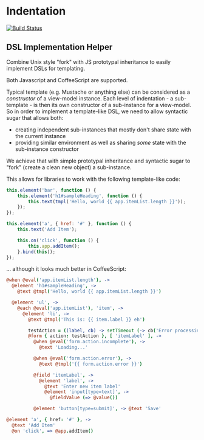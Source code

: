
# Indentation
[![Build Status](https://travis-ci.org/unframework/indentation.svg?branch=master)](https://travis-ci.org/unframework/indentation)

## DSL Implementation Helper

Combine Unix style "fork" with JS prototypal inheritance to easily implement DSLs for templating.

Both Javascript and CoffeeScript are supported.

Typical template (e.g. Mustache or anything else) can be considered as a *constructor* of a view-model instance. Each level of indentation - a sub-template - is then its own constructor of a sub-instance for a view-model. So in order to implement a template-like DSL, we need to allow syntactic sugar that allows both:

* creating independent sub-instances that mostly don't share state with the current instance
* providing similar environment as well as sharing *some* state with the sub-instance constructor

We achieve that with simple prototypal inheritance and syntactic sugar to "fork" (create a clean new object) a sub-instance.

This allows for libraries to work with the following template-like code:

```js
this.element('bar', function () {
    this.element('h1#sampleHeading', function () {
        this.text(tmpl('Hello, world {{ app.itemList.length }}'));
    });
});

this.element('a', { href: '#' }, function () {
    this.text('Add Item');

    this.on('click', function () {
        this.app.addItem();
    }.bind(this));
});
```

... although it looks much better in CoffeeScript:

```coffee
@when @eval('app.itemList.length'), ->
  @element 'h1#sampleHeading', ->
    @text @tmpl('Hello, world {{ app.itemList.length }}')

  @element 'ul', ->
    @each @eval('app.itemList'), 'item', ->
      @element 'li', ->
        @text @tmpl('This is: {{ item.label }} eh')

        testAction = ((label, cb) -> setTimeout (-> cb('Error processing action')), 500)
        @form { action: testAction }, [ 'itemLabel' ], ->
          @when @eval('form.action.incomplete'), ->
            @text 'Loading...'

          @when @eval('form.action.error'), ->
            @text @tmpl('{{ form.action.error }}')

          @field 'itemLabel', ->
            @element 'label', ->
              @text 'Enter new item label'
              @element 'input[type=text]', ->
                @fieldValue (=> @value())

          @element 'button[type=submit]', -> @text 'Save'

@element 'a', { href: '#' }, ->
  @text 'Add Item'
  @on 'click', => @app.addItem()
```
